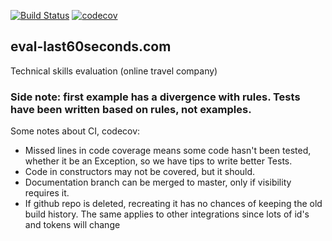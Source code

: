 [![Build Status](https://travis-ci.org/mecharz/eval-last60seconds.com.svg?branch=master)](https://travis-ci.org/mecharz/eval-last60seconds.com)
[![codecov](https://codecov.io/gh/mecharz/eval-last60seconds.com/branch/master/graph/badge.svg)](https://codecov.io/gh/mecharz/eval-last60seconds.com)

## eval-last60seconds.com
Technical skills evaluation (online travel company)
  
### Side note: first example has a divergence with rules. Tests have been written based on rules, not examples.
        
Some notes about CI, codecov:
- Missed lines in code coverage means some code hasn't been tested, whether it be an Exception, so we have tips to write better Tests.
- Code in constructors may not be covered, but it should.
- Documentation branch can be merged to master, only if visibility requires it.
- If github repo is deleted, recreating it has no chances of keeping the old build history. The same applies to other integrations since lots of id's and tokens will change
